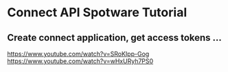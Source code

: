 # Connect API Spotware Tutorial
## Create connect application, get access tokens ...
https://www.youtube.com/watch?v=SRoKIpp-Gog
https://www.youtube.com/watch?v=wHxURyh7PS0
